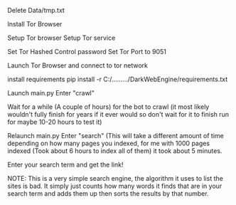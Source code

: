 Delete Data/tmp.txt

Install Tor Browser

Setup Tor browser
Setup Tor service

Set Tor Hashed Control password
Set Tor Port to 9051

Launch Tor Browser and connect to tor network

install requirements
    pip install -r C:/........./DarkWebEngine/requirements.txt

Launch main.py 
Enter "crawl"

Wait for a while (A couple of hours) for the bot to crawl (it most likely wouldn't fully finish for years if it ever would so don't wait for it to finish run for maybe 10-20 hours to test it)

Relaunch main.py
Enter "search" (This will take a different amount of time depending on how many pages you indexed, for me with 1000 pages indexed (Took about 6 hours to index all of them) it took about 5 minutes.

Enter your search term and get the link!

NOTE:
This is a very simple search engine, the algorithm it uses to list the sites is bad. It simply just counts how many words it finds that are in your search term and adds them up then sorts the results by that number.
